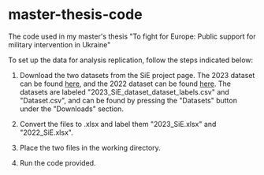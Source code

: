 # master-thesis-code
The code used in my master's thesis "To fight for Europe: Public support for military intervention in Ukraine"

To set up the data for analysis replication, follow the steps indicated below:

1. Download the two datasets from the SiE project page. The 2023 dataset can be found [here](https://search.gesis.org/research_data/SDN-10.7802-2646?doi=10.7802/2646), and the 2022 dataset can be found [here](https://search.gesis.org/research_data/SDN-10.7802-2506?doi=10.7802/2506). The datasets are labeled "2023_SiE_dataset_dataset_labels.csv" and "Dataset.csv", and can be found by pressing the "Datasets" button under the "Downloads" section.

2. Convert the files to .xlsx and label them "2023_SiE.xlsx" and "2022_SiE.xlsx".

3. Place the two files in the working directory.

4. Run the code provided.
